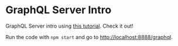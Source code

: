 # GraphQL Server Intro
GraphQL Server intro using [this tutorial](https://medium.com/@apaquino/graphql-learn-by-doing-part-1-of-3-9b04cadeacfa#.mf5sy1s3a). Check it out!

Run the code with `npm start` and go to [http://localhost:8888/graphql](http://localhost:8888/graphql).
